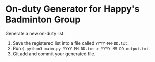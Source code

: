 # On-duty Generator for Happy's Badminton Group

Generate a new on-duty list:

1. Save the registered list into a file called `YYYY-MM-DD.txt`.
2. Run `$ python3 main.py YYYY-MM-DD.txt > YYYY-MM-DD-output.txt`.
3. Git add and commit your generated file.
